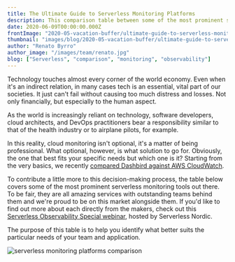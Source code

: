 ```yaml
---
title: The Ultimate Guide to Serverless Monitoring Platforms
description: This comparison table between some of the most prominent serverless monitoring platforms will help you pick the best one for your specific needs.
date: 2020-06-09T00:00:00.000Z
frontImage: "2020-05-vacation-buffer/ultimate-guide-to-serverless-monitoring-platforms-2020.png"
thumbnail: "images/blog/2020-05-vacation-buffer/ultimate-guide-to-serverless-monitoring-platforms-2020.png"
author: "Renato Byrro"
author_image: "/images/team/renato.jpg"
blog: ["Serverless", "comparison", "monitoring", "observability"]
---
```


Technology touches almost every corner of the world economy. Even when it's an indirect relation, in many cases tech is an essential, vital part of our societies. It just can't fail without causing too much distress and losses. Not only financially, but especially to the human aspect.

As the world is increasingly reliant on technology, software developers, cloud architects, and DevOps practitioners bear a responsibility similar to that of the health industry or to airplane pilots, for example.

In this reality, cloud monitoring isn't optional, it's a matter of being professional. What optional, however, is what solution to go for. Obviously, the one that best fits your specific needs but which one is it? Starting from the very basics, we recently [compared Dashbird against AWS CloudWatch](https://dashbird.io/blog/dashbird-vs-aws-cloudwatch/).

To contribute a little more to this decision-making process, the table below covers some of the most prominent serverless monitoring tools out there. To be fair, they are all amazing services with outstanding teams behind them and we're proud to be on this market alongside them. If you'd like to find out more about each directly from the makers, check out this [Serverless Observability Special webinar](https://youtu.be/SD3b9w44yng), hosted by Serverless Nordic.

The purpose of this table is to help you identify what better suits the particular needs of your team and application.

![serverless monitoring platforms comparison](/images/blog/2020-05-vacation-buffer/Serverless-Monitoring-Platforms-Comparison.png "serverless monitoring platforms comparison")
